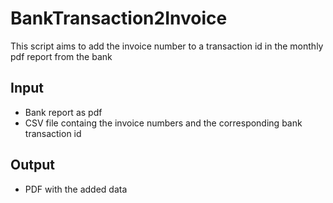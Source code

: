 # BankTransaction2Invoice
This script aims to add the invoice number to a transaction id in the monthly pdf report from the bank

Input
--
- Bank report as pdf
- CSV file containg the invoice numbers and the corresponding bank transaction id

Output
--
- PDF with the added data

